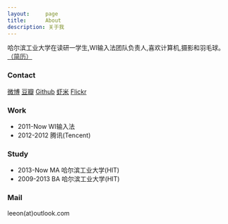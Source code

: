 ```yaml
---
layout:     page
title:      About
description: 关于我
---
```


哈尔滨工业大学在读研一学生,WI输入法团队负责人,喜欢计算机,摄影和羽毛球。[（简历）](/assets/resume/leeon-cn.pdf)

### Contact ###

[微博](http://weibo.com/V5liyang) [豆瓣](http://www.douban.com/people/octobershiner/) [Github](http://www.github.com/leeon) [虾米](http://www.xiami.com/u/769076) [Flickr](http://www.flickr.com/photos/octobershiner)

### Work ###

* 2011-Now WI输入法
* 2012-2012 腾讯(Tencent)

### Study ###

* 2013-Now MA 哈尔滨工业大学(HIT)
* 2009-2013 BA 哈尔滨工业大学(HIT)

### Mail ###

leeon(at)outlook.com
